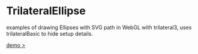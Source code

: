 # TrilateralEllipse
  
examples of drawing Ellipses with SVG path in WebGL with trilateral3, uses trilateralBasic to hide setup details.
  
[demo > ](https://trilateralx.github.io/TrilateralEllipse/index.html)
